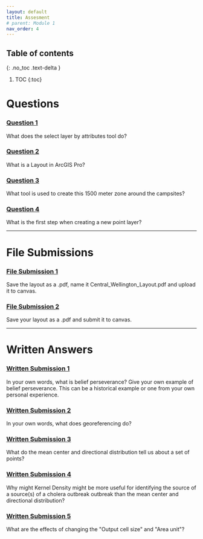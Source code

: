 ```yaml
---
layout: default
title: Assesment
# parent: Module 1
nav_order: 4
---
```

## Table of contents
{: .no_toc .text-delta }

1. TOC
{:toc}

# Questions

### [**Question 1**](Application_Part1.md#question-1)
What does the select layer by attributes tool do?

### [**Question 2**](Application_Part1.md#question-2)
What is a Layout in ArcGIS Pro?

### [**Question 3**](Application_Part1.md#question-3)
What tool is used to create this 1500 meter zone around the campsites?

### [**Question 4**](Application_Part1.md#question-4)
What is the first step when creating a new point layer?

---

# File Submissions

### [**File Submission 1**](Application_Part1.md#file-submission-1)

Save the layout as a .pdf, name it Central_Wellington_Layout.pdf and upload it to canvas.


### [**File Submission 2**](Application_Part4.md#file-submission-2)

Save your layout as a .pdf and submit it to canvas.

---

# Written Answers

### [**Written Submission 1**](/Content/History_SpatialAnalysis.md#written-submission-1)

In your own words, what is belief perseverance?  Give your own example of belief perseverance.  This can be a historical example or one from your own personal experience.

### [**Written Submission 2**](Application_Part2.md#written-submission-2)

In your own words, what does georeferencing do?

### [**Written Submission 3**](Application_Part3.md#written-submission-3)

What do the mean center and directional distribution tell us about a set of points?

### [**Written Submission 4**](Application_Part3.md#written-submission-4)

Why might Kernel Density might be more useful for identifying the source of a source(s) of a cholera outbreak outbreak than the mean center and directional distribution?

### [**Written Submission 5**](Application_Part3.md#written-submission-5)
What are the effects of changing the "Output cell size" and "Area unit"?
